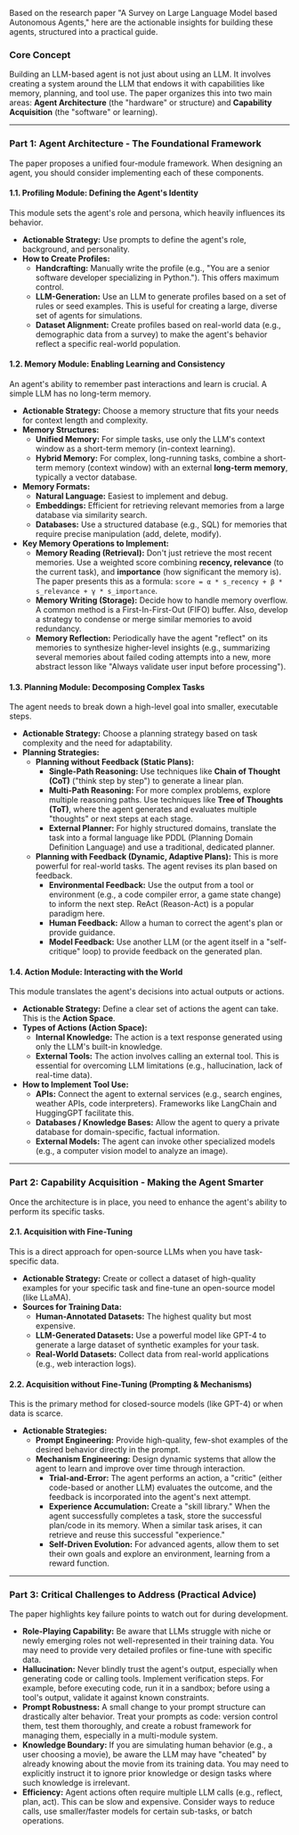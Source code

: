 Based on the research paper "A Survey on Large Language Model based Autonomous Agents," here are the actionable insights for building these agents, structured into a practical guide.

### Core Concept
Building an LLM-based agent is not just about using an LLM. It involves creating a system around the LLM that endows it with capabilities like memory, planning, and tool use. The paper organizes this into two main areas: **Agent Architecture** (the "hardware" or structure) and **Capability Acquisition** (the "software" or learning).

---

### Part 1: Agent Architecture - The Foundational Framework

The paper proposes a unified four-module framework. When designing an agent, you should consider implementing each of these components.

#### 1.1. Profiling Module: Defining the Agent's Identity
This module sets the agent's role and persona, which heavily influences its behavior.
*   **Actionable Strategy:** Use prompts to define the agent's role, background, and personality.
*   **How to Create Profiles:**
    *   **Handcrafting:** Manually write the profile (e.g., "You are a senior software developer specializing in Python."). This offers maximum control.
    *   **LLM-Generation:** Use an LLM to generate profiles based on a set of rules or seed examples. This is useful for creating a large, diverse set of agents for simulations.
    *   **Dataset Alignment:** Create profiles based on real-world data (e.g., demographic data from a survey) to make the agent's behavior reflect a specific real-world population.

#### 1.2. Memory Module: Enabling Learning and Consistency
An agent's ability to remember past interactions and learn is crucial. A simple LLM has no long-term memory.
*   **Actionable Strategy:** Choose a memory structure that fits your needs for context length and complexity.
*   **Memory Structures:**
    *   **Unified Memory:** For simple tasks, use only the LLM's context window as a short-term memory (in-context learning).
    *   **Hybrid Memory:** For complex, long-running tasks, combine a short-term memory (context window) with an external **long-term memory**, typically a vector database.
*   **Memory Formats:**
    *   **Natural Language:** Easiest to implement and debug.
    *   **Embeddings:** Efficient for retrieving relevant memories from a large database via similarity search.
    *   **Databases:** Use a structured database (e.g., SQL) for memories that require precise manipulation (add, delete, modify).
*   **Key Memory Operations to Implement:**
    *   **Memory Reading (Retrieval):** Don't just retrieve the most recent memories. Use a weighted score combining **recency, relevance** (to the current task), and **importance** (how significant the memory is). The paper presents this as a formula: `score = α * s_recency + β * s_relevance + γ * s_importance`.
    *   **Memory Writing (Storage):** Decide how to handle memory overflow. A common method is a First-In-First-Out (FIFO) buffer. Also, develop a strategy to condense or merge similar memories to avoid redundancy.
    *   **Memory Reflection:** Periodically have the agent "reflect" on its memories to synthesize higher-level insights (e.g., summarizing several memories about failed coding attempts into a new, more abstract lesson like "Always validate user input before processing").

#### 1.3. Planning Module: Decomposing Complex Tasks
The agent needs to break down a high-level goal into smaller, executable steps.
*   **Actionable Strategy:** Choose a planning strategy based on task complexity and the need for adaptability.
*   **Planning Strategies:**
    *   **Planning without Feedback (Static Plans):**
        *   **Single-Path Reasoning:** Use techniques like **Chain of Thought (CoT)** ("think step by step") to generate a linear plan.
        *   **Multi-Path Reasoning:** For more complex problems, explore multiple reasoning paths. Use techniques like **Tree of Thoughts (ToT)**, where the agent generates and evaluates multiple "thoughts" or next steps at each stage.
        *   **External Planner:** For highly structured domains, translate the task into a formal language like PDDL (Planning Domain Definition Language) and use a traditional, dedicated planner.
    *   **Planning with Feedback (Dynamic, Adaptive Plans):** This is more powerful for real-world tasks. The agent revises its plan based on feedback.
        *   **Environmental Feedback:** Use the output from a tool or environment (e.g., a code compiler error, a game state change) to inform the next step. ReAct (Reason-Act) is a popular paradigm here.
        *   **Human Feedback:** Allow a human to correct the agent's plan or provide guidance.
        *   **Model Feedback:** Use another LLM (or the agent itself in a "self-critique" loop) to provide feedback on the generated plan.

#### 1.4. Action Module: Interacting with the World
This module translates the agent's decisions into actual outputs or actions.
*   **Actionable Strategy:** Define a clear set of actions the agent can take. This is the **Action Space**.
*   **Types of Actions (Action Space):**
    *   **Internal Knowledge:** The action is a text response generated using only the LLM's built-in knowledge.
    *   **External Tools:** The action involves calling an external tool. This is essential for overcoming LLM limitations (e.g., hallucination, lack of real-time data).
*   **How to Implement Tool Use:**
    *   **APIs:** Connect the agent to external services (e.g., search engines, weather APIs, code interpreters). Frameworks like LangChain and HuggingGPT facilitate this.
    *   **Databases / Knowledge Bases:** Allow the agent to query a private database for domain-specific, factual information.
    *   **External Models:** The agent can invoke other specialized models (e.g., a computer vision model to analyze an image).

---

### Part 2: Capability Acquisition - Making the Agent Smarter

Once the architecture is in place, you need to enhance the agent's ability to perform its specific tasks.

#### 2.1. Acquisition with Fine-Tuning
This is a direct approach for open-source LLMs when you have task-specific data.
*   **Actionable Strategy:** Create or collect a dataset of high-quality examples for your specific task and fine-tune an open-source model (like LLaMA).
*   **Sources for Training Data:**
    *   **Human-Annotated Datasets:** The highest quality but most expensive.
    *   **LLM-Generated Datasets:** Use a powerful model like GPT-4 to generate a large dataset of synthetic examples for your task.
    *   **Real-World Datasets:** Collect data from real-world applications (e.g., web interaction logs).

#### 2.2. Acquisition without Fine-Tuning (Prompting & Mechanisms)
This is the primary method for closed-source models (like GPT-4) or when data is scarce.
*   **Actionable Strategies:**
    *   **Prompt Engineering:** Provide high-quality, few-shot examples of the desired behavior directly in the prompt.
    *   **Mechanism Engineering:** Design dynamic systems that allow the agent to learn and improve over time through interaction.
        *   **Trial-and-Error:** The agent performs an action, a "critic" (either code-based or another LLM) evaluates the outcome, and the feedback is incorporated into the agent's next attempt.
        *   **Experience Accumulation:** Create a "skill library." When the agent successfully completes a task, store the successful plan/code in its memory. When a similar task arises, it can retrieve and reuse this successful "experience."
        *   **Self-Driven Evolution:** For advanced agents, allow them to set their own goals and explore an environment, learning from a reward function.

---

### Part 3: Critical Challenges to Address (Practical Advice)

The paper highlights key failure points to watch out for during development.

*   **Role-Playing Capability:** Be aware that LLMs struggle with niche or newly emerging roles not well-represented in their training data. You may need to provide very detailed profiles or fine-tune with specific data.
*   **Hallucination:** Never blindly trust the agent's output, especially when generating code or calling tools. Implement verification steps. For example, before executing code, run it in a sandbox; before using a tool's output, validate it against known constraints.
*   **Prompt Robustness:** A small change to your prompt structure can drastically alter behavior. Treat your prompts as code: version control them, test them thoroughly, and create a robust framework for managing them, especially in a multi-module system.
*   **Knowledge Boundary:** If you are simulating human behavior (e.g., a user choosing a movie), be aware the LLM may have "cheated" by already knowing about the movie from its training data. You may need to explicitly instruct it to ignore prior knowledge or design tasks where such knowledge is irrelevant.
*   **Efficiency:** Agent actions often require multiple LLM calls (e.g., reflect, plan, act). This can be slow and expensive. Consider ways to reduce calls, use smaller/faster models for certain sub-tasks, or batch operations.